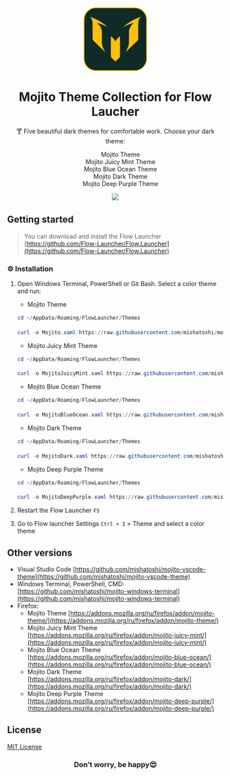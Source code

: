 <p align="center">
  <img src="./logo-512.png"  width="150px" height="150px">
</p>

<h1 align="center">Mojito Theme Collection for Flow Laucher</h1>

<p align="center">🍸 Five beautiful dark themes for comfortable work. Choose your dark theme:</p>

<ul align="center">
  <li style="list-style-type:none;">Mojito Theme</li>
  <li style="list-style-type:none;">Mojito Juicy Mint Theme</li>
  <li style="list-style-type:none;">Mojito Blue Ocean Theme</li>
  <li style="list-style-type:none;">Mojito Dark Theme</li>
  <li style="list-style-type:none;">Mojito Deep Purple Theme</li>
</ul>

<p align="center">
  <img src="https://github.com/mishatoshi/mojito-flowlauncher-theme/assets/110047849/73addcbc-2d38-4fc6-9a83-45548a8bd804">
</p>

## Getting started

> You can download and install the Flow Launcher [https://github.com/Flow-Launcher/Flow.Launcher](https://github.com/Flow-Launcher/Flow.Launcher)

### ⚙️ Installation

1. Open Windows Terminal, PowerShell or Git Bash. Select a color theme and run:

    * Mojito Theme

    ```PowerShell
    cd ~/AppData/Roaming/FlowLauncher/Themes

    curl -o Mojito.xaml https://raw.githubusercontent.com/mishatoshi/mojito-flowlauncher-theme/main/themes/Mojito.xaml
    ```

    * Mojito Juicy Mint Theme

    ```PowerShell
    cd ~/AppData/Roaming/FlowLauncher/Themes

    curl -o MojitoJuicyMint.xaml https://raw.githubusercontent.com/mishatoshi/mojito-flowlauncher-theme/main/themes/MojitoJuicyMint.xaml
    ```

    * Mojito Blue Ocean Theme

    ```PowerShell
    cd ~/AppData/Roaming/FlowLauncher/Themes

    curl -o MojitoBlueOcean.xaml https://raw.githubusercontent.com/mishatoshi/mojito-flowlauncher-theme/main/themes/MojitoBlueOcean.xaml
    ```

    * Mojito Dark Theme

    ```PowerShell
    cd ~/AppData/Roaming/FlowLauncher/Themes

    curl -o MojitoDark.xaml https://raw.githubusercontent.com/mishatoshi/mojito-flowlauncher-theme/main/themes/MojitoDark.xaml
    ```

    * Mojito Deep Purple Theme

    ```PowerShell
    cd ~/AppData/Roaming/FlowLauncher/Themes

    curl -o MojitoDeepPurple.xaml https://raw.githubusercontent.com/mishatoshi/mojito-flowlauncher-theme/main/themes/MojitoDeepPurple.xaml
    ```

1. Restart the Flow Launcher `F5`
1. Go to Flow launcher Settings `Ctrl + I` > Theme and select a color theme

## Other versions

* Visual Studio Code [https://github.com/mishatoshi/mojito-vscode-theme](https://github.com/mishatoshi/mojito-vscode-theme)
* Windows Terminal, PowerShell, CMD: [https://github.com/mishatoshi/mojito-windows-terminal](https://github.com/mishatoshi/mojito-windows-terminal)
* Firefox:
  * Mojito Theme [https://addons.mozilla.org/ru/firefox/addon/mojito-theme/](https://addons.mozilla.org/ru/firefox/addon/mojito-theme/)
  * Mojito Juicy Mint Theme [https://addons.mozilla.org/ru/firefox/addon/mojito-juicy-mint/](https://addons.mozilla.org/ru/firefox/addon/mojito-juicy-mint/)
  * Mojito Blue Ocean Theme [https://addons.mozilla.org/ru/firefox/addon/mojito-blue-ocean/](https://addons.mozilla.org/ru/firefox/addon/mojito-blue-ocean/)
  * Mojito Dark Theme [https://addons.mozilla.org/ru/firefox/addon/mojito-dark/](https://addons.mozilla.org/ru/firefox/addon/mojito-dark/)
  * Mojito Deep Purple Theme [https://addons.mozilla.org/ru/firefox/addon/mojito-deep-purple/](https://addons.mozilla.org/ru/firefox/addon/mojito-deep-purple/)

## License

[MIT License](./LICENSE)

<h3 align="center">Don’t worry, be happy😍</h3>
